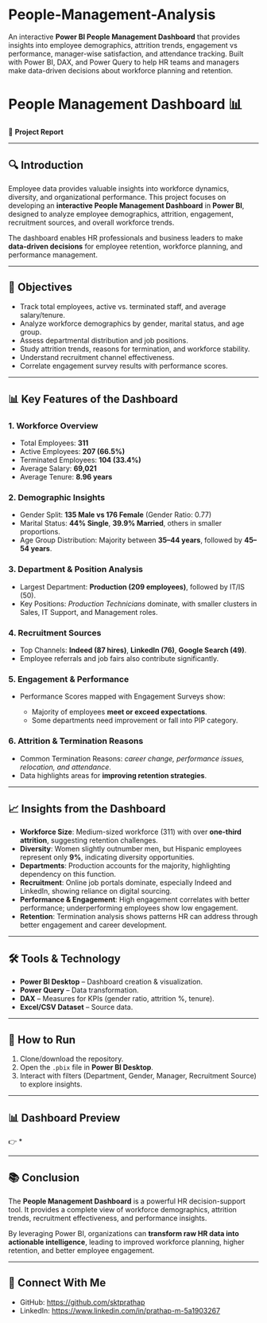 # People-Management-Analysis
An interactive **Power BI People Management Dashboard** that provides insights into employee demographics, attrition trends, engagement vs performance, manager-wise satisfaction, and attendance tracking. Built with Power BI, DAX, and Power Query to help HR teams and managers make data-driven decisions about workforce planning and retention.
# People Management Dashboard 📊

📘 **Project Report**

---

## 🔍 Introduction

Employee data provides valuable insights into workforce dynamics, diversity, and organizational performance. This project focuses on developing an **interactive People Management Dashboard** in **Power BI**, designed to analyze employee demographics, attrition, engagement, recruitment sources, and overall workforce trends.

The dashboard enables HR professionals and business leaders to make **data-driven decisions** for employee retention, workforce planning, and performance management.

---

## 🎯 Objectives

* Track total employees, active vs. terminated staff, and average salary/tenure.
* Analyze workforce demographics by gender, marital status, and age group.
* Assess departmental distribution and job positions.
* Study attrition trends, reasons for termination, and workforce stability.
* Understand recruitment channel effectiveness.
* Correlate engagement survey results with performance scores.

---

## 📊 Key Features of the Dashboard

### 1. **Workforce Overview**

* Total Employees: **311**
* Active Employees: **207 (66.5%)**
* Terminated Employees: **104 (33.4%)**
* Average Salary: **69,021**
* Average Tenure: **8.96 years**

### 2. **Demographic Insights**

* Gender Split: **135 Male vs 176 Female** (Gender Ratio: 0.77)
* Marital Status: **44% Single**, **39.9% Married**, others in smaller proportions.
* Age Group Distribution: Majority between **35–44 years**, followed by **45–54 years**.

### 3. **Department & Position Analysis**

* Largest Department: **Production (209 employees)**, followed by IT/IS (50).
* Key Positions: *Production Technicians* dominate, with smaller clusters in Sales, IT Support, and Management roles.

### 4. **Recruitment Sources**

* Top Channels: **Indeed (87 hires)**, **LinkedIn (76)**, **Google Search (49)**.
* Employee referrals and job fairs also contribute significantly.

### 5. **Engagement & Performance**

* Performance Scores mapped with Engagement Surveys show:

  * Majority of employees **meet or exceed expectations**.
  * Some departments need improvement or fall into PIP category.

### 6. **Attrition & Termination Reasons**

* Common Termination Reasons: *career change, performance issues, relocation, and attendance*.
* Data highlights areas for **improving retention strategies**.

---

## 📈 Insights from the Dashboard

* **Workforce Size**: Medium-sized workforce (311) with over **one-third attrition**, suggesting retention challenges.
* **Diversity**: Women slightly outnumber men, but Hispanic employees represent only **9%**, indicating diversity opportunities.
* **Departments**: Production accounts for the majority, highlighting dependency on this function.
* **Recruitment**: Online job portals dominate, especially Indeed and LinkedIn, showing reliance on digital sourcing.
* **Performance & Engagement**: High engagement correlates with better performance; underperforming employees show low engagement.
* **Retention**: Termination analysis shows patterns HR can address through better engagement and career development.

---

## 🛠 Tools & Technology

* **Power BI Desktop** – Dashboard creation & visualization.
* **Power Query** – Data transformation.
* **DAX** – Measures for KPIs (gender ratio, attrition %, tenure).
* **Excel/CSV Dataset** – Source data.

---

## 🚀 How to Run

1. Clone/download the repository.
2. Open the `.pbix` file in **Power BI Desktop**.
3. Interact with filters (Department, Gender, Manager, Recruitment Source) to explore insights.

---

## 📊 Dashboard Preview

👉 *

---

## 📚 Conclusion

The **People Management Dashboard** is a powerful HR decision-support tool. It provides a complete view of workforce demographics, attrition trends, recruitment effectiveness, and performance insights.

By leveraging Power BI, organizations can **transform raw HR data into actionable intelligence**, leading to improved workforce planning, higher retention, and better employee engagement.

---

## 🤝 Connect With Me
- GitHub: https://github.com/sktprathap  
- LinkedIn: https://www.linkedin.com/in/prathap-m-5a1903267
